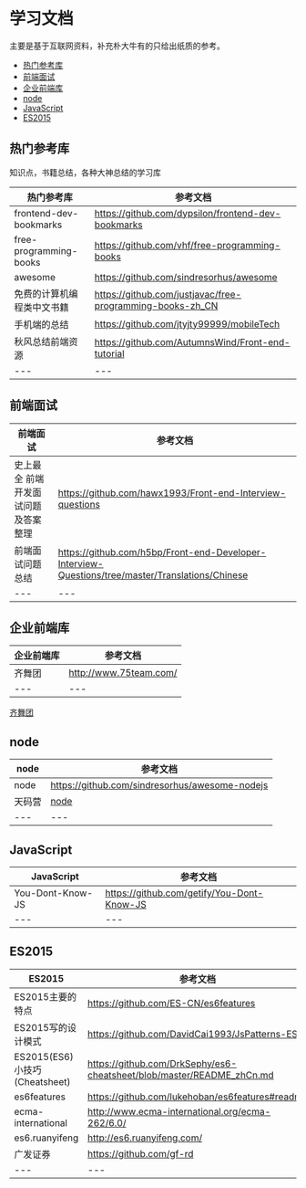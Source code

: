 # 学习文档

主要是基于互联网资料，补充朴大牛有的只给出纸质的参考。

- [热门参考库](#热门参考库)
- [前端面试](#前端面试)
- [企业前端库](#企业前端库)
- [node](#node)
- [JavaScript](#JavaScript)
- [ES2015](#ES2015)


## 热门参考库

知识点，书籍总结，各种大神总结的学习库

热门参考库 | 参考文档
--- | ---
frontend-dev-bookmarks | https://github.com/dypsilon/frontend-dev-bookmarks
free-programming-books | https://github.com/vhf/free-programming-books
awesome | https://github.com/sindresorhus/awesome
免费的计算机编程类中文书籍 | https://github.com/justjavac/free-programming-books-zh_CN
手机端的总结 | https://github.com/jtyjty99999/mobileTech
秋风总结前端资源 | https://github.com/AutumnsWind/Front-end-tutorial
--- | ---

## 前端面试

前端面试 | 参考文档
--- | ---
史上最全 前端开发面试问题及答案整理 | https://github.com/hawx1993/Front-end-Interview-questions
前端面试问题总结 | https://github.com/h5bp/Front-end-Developer-Interview-Questions/tree/master/Translations/Chinese
--- | ---

## 企业前端库

企业前端库 | 参考文档
--- | ---
齐舞团 | http://www.75team.com/
--- | ---

[齐舞团](http://www.75team.com/)

## node

node | 参考文档
--- | ---
node | https://github.com/sindresorhus/awesome-nodejs
天码营 | [node](http://course.tianmaying.com/node)
--- | ---

## JavaScript

JavaScript | 参考文档
--- | ---
You-Dont-Know-JS | https://github.com/getify/You-Dont-Know-JS
--- | ---


## ES2015

**ES2015** | 参考文档
--- | ---
ES2015主要的特点 | https://github.com/ES-CN/es6features
ES2015写的设计模式 | https://github.com/DavidCai1993/JsPatterns-ES6
ES2015(ES6)小技巧(Cheatsheet) |https://github.com/DrkSephy/es6-cheatsheet/blob/master/README_zhCn.md
es6features|https://github.com/lukehoban/es6features#readme
ecma-international | http://www.ecma-international.org/ecma-262/6.0/
es6.ruanyifeng| http://es6.ruanyifeng.com/
广发证券 | https://github.com/gf-rd
--- | ---



